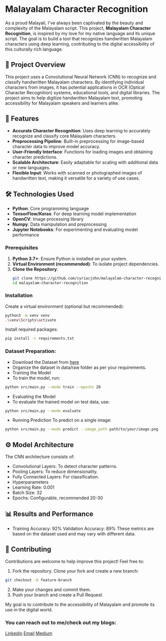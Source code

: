 # Malayalam Character Recognition

As a proud Malayali, I've always been captivated by the beauty and complexity of the Malayalam script. This project, **Malayalam Character Recognition**, is inspired by my love for my native language and its unique script. The goal is to build a tool that recognizes handwritten Malayalam characters using deep learning, contributing to the digital accessibility of this culturally rich language.

## 🌟 Project Overview

This project uses a Convolutional Neural Network (CNN) to recognize and classify handwritten Malayalam characters. By identifying individual characters from images, it has potential applications in OCR (Optical Character Recognition) systems, educational tools, and digital libraries. The project aims to help digitize handwritten Malayalam text, promoting accessibility for Malayalam speakers and learners alike.

## 🚀 Features

- **Accurate Character Recognition**: Uses deep learning to accurately recognize and classify core Malayalam characters.
- **Preprocessing Pipeline**: Built-in preprocessing for image-based character data to improve model accuracy.
- **User-Friendly Interface**: Functions for loading images and obtaining character predictions.
- **Scalable Architecture**: Easily adaptable for scaling with additional data or new languages.
- **Flexible Input**: Works with scanned or photographed images of handwritten text, making it versatile for a variety of use cases.

## 🛠️ Technologies Used

- **Python**: Core programming language
- **TensorFlow/Keras**: For deep learning model implementation
- **OpenCV**: Image processing library
- **Numpy**: Data manipulation and preprocessing
- **Jupyter Notebooks**: For experimenting and evaluating model performance

### Prerequisites

1. **Python 3.7+**: Ensure Python is installed on your system.
2. **Virtual Environment (recommended)**: To isolate project dependencies.
3. **Clone the Repository**:
   ```bash
   git clone https://github.com/cyriacjohn/malayalam-character-recognition.git
   cd malayalam-character-recognition
   ```
### Installation
Create a virtual environment (optional but recommended):

```bash
python3 -m venv venv
.\venv\Scripts\activate
```  
Install required packages:

```bash
pip install -r requirements.txt
```

### Dataset Preparation:

- Download the Dataset from [here](https://drive.google.com/file/d/1WjZnnmmfjv7-N-WakhJdLoDhiHEi5dOb/view)
- Organize the dataset in data/raw folder as per your requirements.
- Training the Model
- To train the model, run:

```bash
python src/main.py --mode train --epochs 20
```
- Evaluating the Model
- To evaluate the trained model on test data, use:
```bash
python src/main.py --mode evaluate
```
- Running Prediction
To predict on a single image:
```bash
python src/main.py --mode predict --image_path path/to/your/image.png
```

## ⚙️ Model Architecture
The CNN architecture consists of:

- Convolutional Layers: To detect character patterns.
- Pooling Layers: To reduce dimensionality.
- Fully Connected Layers: For classification.
- Hyperparameters
- Learning Rate: 0.001
- Batch Size: 32
- Epochs: Configurable, recommended 20-30

## 📊 Results and Performance
- Training Accuracy: 92%
Validation Accuracy: 89%
These metrics are based on the dataset used and may vary with different data.

## 🤝 Contributing
Contributions are welcome to help improve this project! Feel free to:

1. Fork the repository.
   Clone your fork and create a new branch:
```bash
git checkout -b feature-branch
```
2. Make your changes and commit them.
3. Push your branch and create a Pull Request.

My goal is to contribute to the accessibility of Malayalam and promote its use in the digital world.

### You can reach out to me/check out my blogs:
[Linkedin](https://www.linkedin.com/in/cyriac-john-5b7844216/)</t>
[Email](yohncyriac2002@gmail.com)</t>
[Medium](https://www.medium.com/@cyriacjohn)

